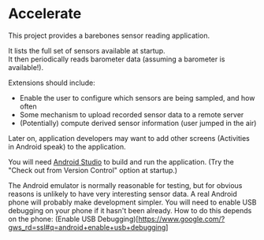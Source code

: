 Accelerate
==========

This project provides a barebones sensor reading application.

It lists the full set of sensors available at startup.  
It then periodically reads barometer data (assuming a barometer is available!).

Extensions should include:

* Enable the user to configure which sensors are being sampled, and how often
* Some mechanism to upload recorded sensor data to a remote server
* (Potentially) compute derived sensor information (user jumped in the air)

Later on, application developers may want to add other screens
(Activities in Android speak) to the application.

You will need [Android Studio](https://developer.android.com/sdk/installing/studio.html)
to build and run the application.  (Try the "Check out from Version Control"
option at startup.)

The Android emulator is normally reasonable for testing, but for obvious 
reasons is unlikely to have very interesting sensor data.  A real Android
phone will probably make development simpler.  You will need to enable 
USB debugging on your phone if it hasn't been already.  How to do this 
depends on the phone:
(Enable USB Debugging)[https://www.google.com/?gws_rd=ssl#q=android+enable+usb+debugging]
